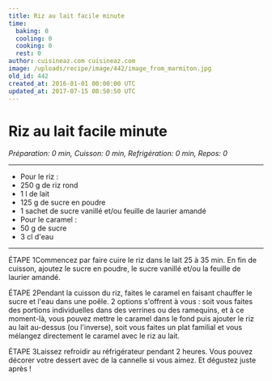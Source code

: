 ```yaml
---
title: Riz au lait facile minute
time:
  baking: 0
  cooling: 0
  cooking: 0
  rest: 0
author: cuisineaz.com cuisineaz.com
image: /uploads/recipe/image/442/image_from_marmiton.jpg
old_id: 442
created_at: 2016-01-01 00:00:00 UTC
updated_at: 2017-07-15 08:50:50 UTC
---
```


# Riz au lait facile minute

_Préparation: 0 min, Cuisson: 0 min, Refrigération: 0 min, Repos: 0_

---

- Pour le riz :
- 250 g de riz rond
- 1 l de lait
- 125 g de sucre en poudre
- 1 sachet de sucre vanillé et/ou feuille de laurier amandé
- Pour le caramel :
- 50 g de sucre
- 3 cl d'eau

---

ÉTAPE 1Commencez par faire cuire le riz dans le lait 25 à 35 min. En fin de cuisson, ajoutez le sucre en poudre, le sucre vanillé et/ou la feuille de laurier amandé.

ÉTAPE 2Pendant la cuisson du riz, faites le caramel en faisant chauffer le sucre et l'eau dans une poêle. 2 options s'offrent à vous : soit vous faites des portions individuelles dans des verrines ou des ramequins, et à ce moment-là, vous pouvez mettre le caramel dans le fond puis ajouter le riz au lait au-dessus (ou l'inverse), soit vous faites un plat familial et vous mélangez directement le caramel avec le riz au lait.

ÉTAPE 3Laissez refroidir au réfrigérateur pendant 2 heures. Vous pouvez décorer votre dessert avec de la cannelle si vous aimez. Et dégustez juste après !
